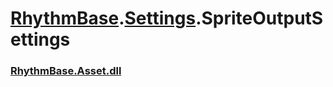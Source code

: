 # [RhythmBase](../namespaces.md).[Settings](../namespace/Settings.md).SpriteOutputSettings
### [RhythmBase.Asset.dll](../assembly/RhythmAsset.md)